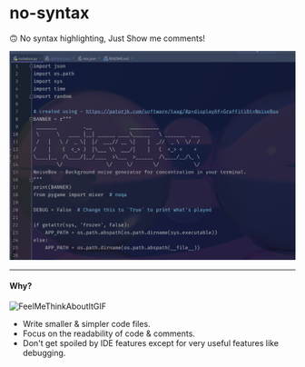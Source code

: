 # no-syntax
🙃 No syntax highlighting, Just Show me comments!

![](https://github.com/JaDogg/no-syntax/blob/main/screenshot-sample-pycharm.png)

---
#### Why? 

![FeelMeThinkAboutItGIF](https://user-images.githubusercontent.com/498642/145729375-35ee8aeb-5f19-4dce-8671-141d5344991f.gif)

* Write smaller & simpler code files.
* Focus on the readability of code & comments.
* Don't get spoiled by IDE features except for very useful features like debugging.
